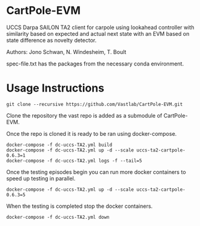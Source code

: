 # CartPole-EVM

UCCS Darpa SAILON TA2 client for carpole using lookahead controller with similarity based on expected and actual next
state with an EVM based on state difference as novelty detector.

Authors: Jono Schwan, N. Windesheim, T. Boult

spec-file.txt has the packages from the necessary conda environment.

# Usage Instructions

```git clone --recursive https://github.com/Vastlab/CartPole-EVM.git```

Clone the repository the vast repo is added as a submodule of CartPole-EVM. 

Once the repo is cloned it is ready to be ran using docker-compose.

```
docker-compose -f dc-uccs-TA2.yml build
docker-compose -f dc-uccs-TA2.yml up -d --scale uccs-ta2-cartpole-0.6.3=1
docker-compose -f dc-uccs-TA2.yml logs -f --tail=5
```

Once the testing episodes begin you can run more docker containers to speed up testing in parallel.

```
docker-compose -f dc-uccs-TA2.yml up -d --scale uccs-ta2-cartpole-0.6.3=5
```

When the testing is completed stop the docker containers.

```
docker-compose -f dc-uccs-TA2.yml down
```
